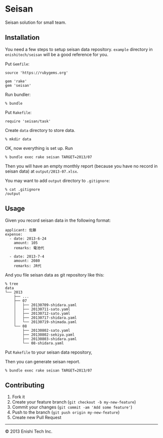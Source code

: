 # Seisan

Seisan solution for small team.

## Installation

You need a few steps to setup seisan data repository. `example` directory in `enishitech/seisan` will be a good reference for you.

Put `Gemfile`:

```
source 'https://rubygems.org'

gem 'rake'
gem 'seisan'
```

Run bundler:

```shell
% bundle
```

Put `Rakefile`:

```
require 'seisan/task'
```
Create `data` directory to store data.

```shell
% mkdir data
```

OK, now everything is set up. Run

```shell
% bundle exec rake seisan TARGET=2013/07
```

Then you will have an empty monthly report (because you have no record in seisan data) at `output/2013-07.xlsx`.

You may want to add `output` directory to `.gitignore`:

```shell
% cat .gitignore
/output
```

## Usage

Given you record seisan data in the following format:

```
applicant: 佐藤
expense:
  - date: 2013-6-24
    amount: 105
    remarks: 電池代

  - date: 2013-7-4
    amount: 2080
    remarks: JR代
```

And you file seisan data as git repository like this:

```
% tree
data
└── 2013
    ├── ...
    ├── 07
    │   ├── 20130709-shidara.yaml
    │   ├── 20130711-sato.yaml
    │   ├── 20130712-sato.yaml
    │   ├── 20130717-shidara.yaml
    │   └── 20130719-shimada.yaml
    └── 08
        ├── 20130802-sato.yaml
        ├── 20130802-sekiya.yaml
        ├── 20130803-shidara.yaml
        └── 08-shidara.yaml
```

Put `Rakefile` to your seisan data repository,

Then you can generate seisan report.

```shell
% bundle exec rake seisan TARGET=2013/07
```

## Contributing

1. Fork it
2. Create your feature branch (`git checkout -b my-new-feature`)
3. Commit your changes (`git commit -am 'Add some feature'`)
4. Push to the branch (`git push origin my-new-feature`)
5. Create new Pull Request

-----

&copy; 2013 Enishi Tech Inc.
